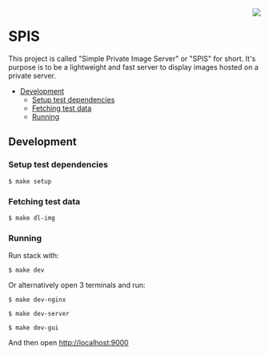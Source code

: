 <img align="right" src="https://projecteuler.net/images/clipart/euler_portrait.png">

<h1>SPIS</h1>

This project is called "Simple Private Image Server" or "SPIS" for short. It's purpose is to be a lightweight and fast server to display images hosted on a private server.

- [Development](#development)
  - [Setup test dependencies](#setup-test-dependencies)
  - [Fetching test data](#fetching-test-data)
  - [Running](#running)

## Development

### Setup test dependencies

```console
$ make setup
```

### Fetching test data

```console
$ make dl-img
```

### Running

Run stack with:

```console
$ make dev
```

Or alternatively open 3 terminals and run:

```console
$ make dev-nginx
```

```console
$ make dev-server
```

```console
$ make dev-gui
```

And then open [http://localhost:9000](http://localhost:9000)